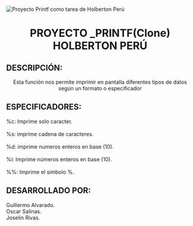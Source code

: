 ![Proyecto Printf como tarea de Holberton Perú](https://user-images.githubusercontent.com/124274676/228053915-def3a650-a486-4846-8902-ff58e608576e.png)
<h1 align="center"> PROYECTO _PRINTF(Clone) HOLBERTON PERÚ </h1>
<h2> DESCRIPCIÓN:   </h2>
<div align="center"> Esta función nos permite imprimir en pantalla diferentes tipos de datos según un formato o especificador</div>
<h2> ESPECIFICADORES:   </h2>
<div>
  %c: Imprime solo caracter.<br>
<br>
  %s: imprime cadena de caracteres.<br>
<br>
  %d: imprime numeros enteros en base (10).<br>
<br>
  %i: Imprime números enteros en base (10).<br>
<br>
  %%: Imprime el simbolo %.<br>
</div>
<h2> DESARROLLADO POR: </h2>
<div>
  Guillermo Alvarado.<br>
  Oscar Salinas.<br>
  Joselin Rivas.<br>
</div>


